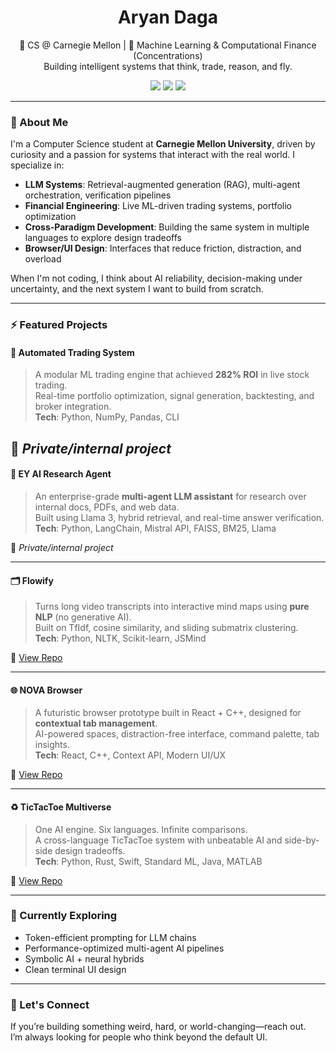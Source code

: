 <h1 align="center">Aryan Daga</h1>
<p align="center">
  🚀 CS @ Carnegie Mellon | 🧠 Machine Learning & Computational Finance (Concentrations)<br>
  Building intelligent systems that think, trade, reason, and fly.
</p>

<p align="center">
  <a href="https://linkedin.com/in/aryan-daga"><img src="https://img.shields.io/badge/LinkedIn-%230077B5.svg?&style=flat&logo=linkedin&logoColor=white"/></a>
  <a href="mailto:aryand@andrew.cmu.edu"><img src="https://img.shields.io/badge/Email-D14836?style=flat&logo=gmail&logoColor=white"/></a>
  <a href="https://github.com/aryand2006"><img src="https://img.shields.io/github/followers/aryand2006?label=Follow&style=social"/></a>
</p>

---

### 🧠 About Me
I'm a Computer Science student at **Carnegie Mellon University**, driven by curiosity and a passion for systems that interact with the real world. I specialize in:

- **LLM Systems**: Retrieval-augmented generation (RAG), multi-agent orchestration, verification pipelines
- **Financial Engineering**: Live ML-driven trading systems, portfolio optimization
- **Cross-Paradigm Development**: Building the same system in multiple languages to explore design tradeoffs
- **Browser/UI Design**: Interfaces that reduce friction, distraction, and overload

When I'm not coding, I think about AI reliability, decision-making under uncertainty, and the next system I want to build from scratch.

---

### ⚡ Featured Projects

#### 🔁 Automated Trading System
> A modular ML trading engine that achieved **282% ROI** in live stock trading.  
> Real-time portfolio optimization, signal generation, backtesting, and broker integration.  
**Tech**: Python, NumPy, Pandas, CLI  

🔗 *Private/internal project*
---

#### 🧠 EY AI Research Agent
> An enterprise-grade **multi-agent LLM assistant** for research over internal docs, PDFs, and web data.  
> Built using Llama 3, hybrid retrieval, and real-time answer verification.  
**Tech**: Python, LangChain, Mistral API, FAISS, BM25, Llama  

🔗 *Private/internal project*

---

#### 🗂️ Flowify
> Turns long video transcripts into interactive mind maps using **pure NLP** (no generative AI).  
> Built on TfIdf, cosine similarity, and sliding submatrix clustering.  
**Tech**: Python, NLTK, Scikit-learn, JSMind  

🔗 [View Repo](https://github.com/aryand2006/flowify)

---

#### 🌐 NOVA Browser
> A futuristic browser prototype built in React + C++, designed for **contextual tab management**.  
> AI-powered spaces, distraction-free interface, command palette, tab insights.  
**Tech**: React, C++, Context API, Modern UI/UX  

🔗 [View Repo](https://github.com/aryand2006/nova-browser)

---

#### ♻️ TicTacToe Multiverse
> One AI engine. Six languages. Infinite comparisons.  
> A cross-language TicTacToe system with unbeatable AI and side-by-side design tradeoffs.  
**Tech**: Python, Rust, Swift, Standard ML, Java, MATLAB  

🔗 [View Repo](https://github.com/aryand2006/tictactoe-multiverse)

---

### 🌌 Currently Exploring
- Token-efficient prompting for LLM chains
- Performance-optimized multi-agent AI pipelines
- Symbolic AI + neural hybrids
- Clean terminal UI design

---

### 💬 Let's Connect
If you’re building something weird, hard, or world-changing—reach out.  
I’m always looking for people who think beyond the default UI.

